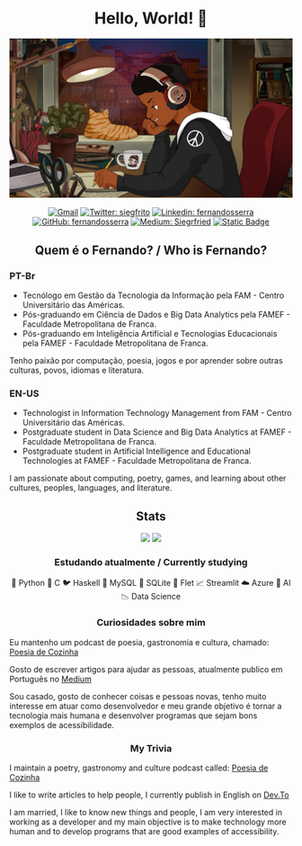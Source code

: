 <h1 align="center">Hello, World! 👋</h1>

<div align="center">
  
<img src="https://github.com/fernandosserra/fernandosserra/blob/main/lofi_me.jpg?raw=true" />

[![Gmail](https://img.shields.io/twitter/url?label=email&logo=gmail&style=social&url=http%3A%2F%2Fmailto%3Asiegrfried7%40gmail.com)](mailto:siegrfried@gmail.com)
[![Twitter: siegfrito](https://img.shields.io/twitter/follow/siegfrito?style=social)](https://twitter.com/siegfrito)
[![Linkedin: fernandosserra](https://img.shields.io/badge/-fernandosserra-blue?style=flat-square&logo=Linkedin&logoColor=white&link=https://www.linkedin.com/in/fernandosserra/)](https://www.linkedin.com/in/fernandosserra/)
[![GitHub: fernandosserra](https://img.shields.io/github/followers/fernandosserra?label=follow&style=social)](https://github.com/fernandosserra)
[![Medium: Siegrfried](https://img.shields.io/badge/Medium-gray?logo=medium&logoColor=white)](https://medium.com/@siegrfried)
[![Static Badge](https://img.shields.io/badge/Dev.To-black?logo=devdotto&logoColor=white)
](https://dev.to/fernandosserra)
</div>


<h2 align="center">Quem é o Fernando? / Who is Fernando? <br></h2>
<div align="left">

<h3 align="left">PT-Br</h3>

- Tecnólogo em Gestão da Tecnologia da Informação pela FAM - Centro Universitário das Américas.
- Pós-graduando em Ciência de Dados e Big Data Analytics pela FAMEF - Faculdade Metropolitana de Franca.
- Pós-graduando em Inteligência Artificial e Tecnologias Educacionais pela FAMEF - Faculdade Metropolitana de Franca.

Tenho paixão por computação, poesia, jogos e por aprender sobre outras culturas, povos, idiomas e literatura.

<h3 align="left">EN-US</h3>

- Technologist in Information Technology Management from FAM - Centro Universitário das Américas.
- Postgraduate student in Data Science and Big Data Analytics at FAMEF - Faculdade Metropolitana de Franca.
- Postgraduate student in Artificial Intelligence and Educational Technologies at FAMEF - Faculdade Metropolitana de Franca.

I am passionate about computing, poetry, games, and learning about other cultures, peoples, languages, and literature.

</div>

<h2 align="center">Stats</h2>

<div align="center">
  <img height="160em" src="https://github-readme-stats.vercel.app/api?username=fernandosserra&show_icons=true&theme=dark&include_all_commits=true&count_private=true"/>
  <img height="160em" src="https://github-readme-stats.vercel.app/api/top-langs/?username=fernandosserra&layout=compact&langs_count=7&theme=dark"/>
</div>

<h3 align="center">Estudando atualmente / Currently studying</h3>

<div align="center">

  :snake: Python
  :ocean: C
  :bird: Haskell
  :floppy_disk: MySQL
  :briefcase: SQLite
  :tropical_fish: Flet
  :chart_with_upwards_trend: Streamlit
  :cloud: Azure
  :robot: AI
  :chart_with_downwards_trend: Data Science

</div>

<h3 align="center">Curiosidades sobre mim</h3>
<div align="left">

Eu mantenho um podcast de poesia, gastronomia e cultura, chamado: [Poesia de Cozinha](https://poesiadecozinha.wordpress.com)

Gosto de escrever artigos para ajudar as pessoas, atualmente publico em Português no [Medium](https://siegrfried.medium.com)

Sou casado, gosto de conhecer coisas e pessoas novas, tenho muito interesse em atuar como desenvolvedor e meu grande objetivo é tornar a tecnologia mais humana e desenvolver programas que sejam bons exemplos de acessibilidade.</div>
<h3 align="center">My Trivia</h3>
<div align="left">

I maintain a poetry, gastronomy and culture podcast called: [Poesia de Cozinha](https://poesiadecozinha.wordpress.com)

I like to write articles to help people, I currently publish in English on [Dev.To](https://dev.to/fernandosserra)

I am married, I like to know new things and people, I am very interested in working as a developer and my main objective is to make technology more human and to develop programs that are good examples of accessibility.
</div>
